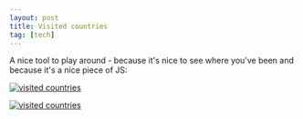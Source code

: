 ```yaml
---
layout: post
title: Visited countries
tag: [tech]
---
```

A nice tool to play around - because it's nice to see where you've been and because it's a nice piece of JS:

[![visited countries](http://map1.maploco.com/visited-countries/ml/mtlev1d7dk-b5fytqed5e-b3op0x9h4w-jefemlierk-2scxhcxdvo.gif)](http://map1.maploco.com/visited-countries/mine.php?c1=mtlev1d7dk-b5fytqed5e-b3op0x9h4w-jefemlierk-2scxhcxdvo)

<a href="http://map1.maploco.com/visited-countries/mine.php?c1=mtlev1d7dk-b5fytqed5e-b3op0x9h4w-jefemlierk-2scxhcxdvo"><img src="http://map1.maploco.com/visited-countries/ml/mtlev1d7dk-b5fytqed5e-b3op0x9h4w-jefemlierk-2scxhcxdvo.gif" border=0 alt="visited countries"></a>